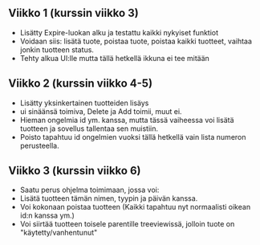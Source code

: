## Viikko 1 (kurssin viikko 3)

- Lisätty Expire-luokan alku ja testattu kaikki nykyiset funktiot
- Voidaan siis: lisätä tuote, poistaa tuote, poistaa kaikki tuotteet, vaihtaa jonkin tuotteen status.
- Tehty alkua UI:lle mutta tällä hetkellä ikkuna ei tee mitään

## Viikko 2 (kurssin viikko 4-5)

- Lisätty yksinkertainen tuotteiden lisäys
- ui sinäänsä toimiva, Delete ja Add toimii, muut ei.
- Hieman ongelmia id ym. kanssa, mutta tässä vaiheessa voi lisätä tuotteen ja sovellus tallentaa sen muistiin.
- Poisto tapahtuu id ongelmien vuoksi tällä hetkellä vain lista numeron perusteella.

## Viikko 3 (kurssin viikko 6)

- Saatu perus ohjelma toimimaan, jossa voi:
- Lisätä tuotteen tämän nimen, tyypin ja päivän kanssa.
- Voi kokonaan poistaa tuotteen (Kaikki tapahtuu nyt normaalisti oikean id:n kanssa ym.)
- Voi siirtää tuotteen toisele parentille treeviewissä, jolloin tuote on "käytetty/vanhentunut"

